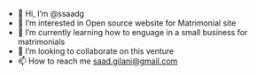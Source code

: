 - 👋 Hi, I’m @ssaadg
- 👀 I’m interested in Open source website for Matrimonial site 
- 🌱 I’m currently learning how to enguage in a small business for matrimonials 
- 💞️ I’m looking to collaborate on this venture
- 📫 How to reach me saad.gilani@gmail.com

<!---
ssaadg/ssaadg is a ✨ special ✨ repository because its `README.md` (this file) appears on your GitHub profile.
You can click the Preview link to take a look at your changes.
--->
